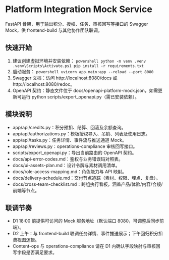 ﻿# Platform Integration Mock Service

FastAPI 骨架，用于输出积分、授权、任务、审核回写等接口的 Swagger Mock，供 frontend-build 与其他协作团队联调。

## 快速开始
1. 建议创建虚拟环境并安装依赖：
   `powershell
   python -m venv .venv
   .venv\Scripts\Activate.ps1
   pip install -r requirements.txt
   `
2. 启动服务：
   `powershell
   uvicorn app.main:app --reload --port 8080
   `
3. Swagger 文档：访问 http://localhost:8080/docs 或 http://localhost:8080/redoc。
4. OpenAPI 契约：静态文件位于 docs/openapi-platform-mock.json，如需更新可运行 python scripts/export_openapi.py（需已安装依赖）。

## 模块说明
- app/api/credits.py：积分预扣、结算、回滚及余额查询。
- app/api/authorizations.py：模板授权导入、吊销、列表及使用日志。
- app/api/tasks.py：任务详情、事件流与推送通道 Mock。
- app/api/reviews.py：operations-compliance 审核回写接口。
- scripts/export_openapi.py：导出当前路由的 OpenAPI 契约。
- docs/api-error-codes.md：鉴权与业务错误码对照表。
- docs/ui-assets-plan.md：设计令牌与素材调用清单。
- docs/role-access-mapping.md：角色能力与 API 映射。
- docs/delivery-schedule.md：交付节点追踪（素材、权限、埋点、复盘）。
- docs/cross-team-checklist.md：跨组执行看板，涵盖产品/体验/内容/合规/前端等节点。

## 联调节奏
- D1 18:00 前提供可访问的 Mock 服务地址（默认端口 8080，可调整后同步前端）。
- D2 上午：与 frontend-build 联调任务详情、事件推送展示；下午回归积分扣费视图逻辑。
- Content-ops 与 operations-compliance 请在 D1 内确认字段映射与审核回写字段是否满足要求。
